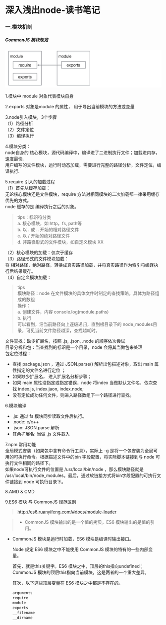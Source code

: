 # 深入浅出node-读书笔记  

### 一.模块机制
##### CommonJS 模块规范

![](/images/1528425635mw.png)

1.模块中 module 对象代表模块自身 

2.exports 对象是module 的属性， 用于导出当前模块的方法或变量

3.node引入模块，3个步骤  
（1）路径分析  
（2）文件定位  
（3）编译执行   

4.模块分类：  
node自身的 核心模块，源代码编译中，编译进了二进制执行文件；加载进内存，速度最快.  
用户编写的文件模块，运行时动态加载，需要进行完整的路径分析，文件定位，编译执行. 

5.require 引入的加载过程  
（1）首先从缓存加载：  
无论核心模块还是文件模块，require 方法对相同模块的二次加载都一律采用缓存优先的方式。  
node 缓存的是 编译执行之后的对象。

> tips：标识符分类  
a. 核心模块，如 http，fs, path等  
b. 以 . 或 .. 开始的相对路径文件  
c. 以 / 开始的绝对路径文件  
d. 非路径形式的文件模块，如自定义模块 XX

（2）核心模块的加载：仅次于缓存  
（3）路径形式的文件模块加载：  
将 相对路径，绝对路径，转换成真实路径加载，并将真实路径作为索引将编译执行后结果缓存。  
（4）自定义模块加载：  
> tips  
模块路径：node 在文件模块的具体文件时制定的查找策略，具体为路径组成的数组  
操作：  
a. 创建文件，内容 console.log(module.paths)  
b. 执行   
可以看到，沿当前路径向上逐级递归，直到根目录下的 node_modules目录，可见当前文件路径越深，查找越耗时。

文件查找：缺少扩展名，按照 .js, .json, .node 的顺序依次尝试  
目录分析和包：当查找到的标识是一个目录，node 会将其当做包来处理  
包定位过程：   
   - 查找 package.json ，通过 JSON.parse() 解析出包描述对象，取出 main 属性指定的文件名进行定位 ；
   - 如果缺少扩展名， 进入扩展名分析步骤；
   - 如果 main 属性没指定或指定错误，node 将index 当做默认文件名，依次查找 index.js, index.jaon, index.node; 
   - 没有定位成功任何文件，则进入路径数组下一个路径进行查找。
   
6.模块编译  
- .js: 通过 fs 模块同步读取文件后执行。  
- .node:  c/c++  
- .json:  JSON.parse 解析  
- 其余扩展名: 当做 .js 文件载入

7.npm 常用功能  
全局模式安装（如果包中含有命令行工具），实际上 -g 是将一个包安装为全局可用的可执行命令。根据描述文件中的bin 字段配置，将实际脚本链接到与 node 可执行文件相同的路径下。  
如果node可执行文件的位置是 /usr/local/bin/node ，那么模块路径就是 /usr/local/bin/node_modules。最后，通过软链接方式将bin字段配置的可执行文件链接到 node 可执行目录下。  

8.AMD & CMD

9.ES6 模块 与 CommonJS 规范区别
> http://es6.ruanyifeng.com/#docs/module-loader  

>   - CommonJS 模块输出的是一个值的拷贝，ES6 模块输出的是值的引用。
- CommonJS 模块是运行时加载，ES6 模块是编译时输出接口。
   
   Node 规定 ES6 模块之中不能使用 CommonJS 模块的特有的一些内部变量。

   首先，就是this关键字。ES6 模块之中，顶层的this指向undefined；CommonJS 模块的顶层this指向当前模块，这是两者的一个重大差异。

   其次，以下这些顶层变量在 ES6 模块之中都是不存在的。

      arguments
      require
      module
      exports
      __filename
      __dirname
     


